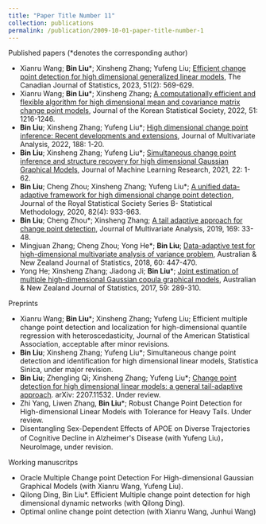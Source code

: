 ```yaml
---
title: "Paper Title Number 11"
collection: publications
permalink: /publication/2009-10-01-paper-title-number-1
---
```



Published papers (*denotes the corresponding author)

* Xianru Wang; **Bin Liu***; Xinsheng Zhang; Yufeng Liu; [Efficient change point detection for high dimensional generalized linear models](https://doi.org/10.1002/cjs.11721), The Canadian Journal of Statistics, 2023, 51(2): 569-629.  
*  Xianru Wang; **Bin Liu***; Xinsheng Zhang; [A computationally efficient and flexible algorithm for high dimensional mean and covariance matrix change point models](https://link.springer.com/article/10.1007/s42952-022-00183-3), Journal of the Korean Statistical Society, 2022, 51: 1216-1246.   
* **Bin Liu**; Xinsheng Zhang; Yufeng Liu*; [High dimensional change point inference: Recent developments and extensions](https://www.sciencedirect.com/science/article/abs/pii/S0047259X21001111), Journal of Multivariate Analysis, 2022, 188: 1-20.
* **Bin Liu**; Xinsheng Zhang; Yufeng Liu*; [Simultaneous change point inference and structure recovery for high dimensional Gaussian Graphical Models](https://www.jmlr.org/papers/volume22/20-327/20-327.pdf), Journal of Machine Learning Research, 2021, 22: 1-62.
* **Bin Liu**; Cheng Zhou; Xinsheng Zhang; Yufeng Liu*; [A unified data-adaptive framework for high dimensional change point detection](https://doi.org/10.1111/rssb.12375), Journal of the Royal Statistical Society Series B- Statistical Methodology, 2020, 82(4): 933-963. 
* **Bin Liu**; Cheng Zhou*; Xinsheng Zhang; [A tail adaptive approach for change point detection](https://www.sciencedirect.com/science/article/pii/S0047259X18302100), Journal of Multivariate Analysis, 2019, 169: 33-48.
* Mingjuan Zhang; Cheng Zhou; Yong He*; **Bin Liu**; [Data-adaptive test for high-dimensional multivariate analysis of variance problem](https://doi.org/10.1111/anzs.12246), Australian & New Zealand Journal of Statistics, 2018, 60: 447-470.
* Yong He; Xinsheng Zhang; Jiadong Ji; **Bin Liu***; [Joint estimation of multiple high-dimensional Gaussian copula graphical models](https://doi.org/10.1111/anzs.12198), Australian & New Zealand Journal of Statistics, 2017, 59: 289-310.


Preprints

* Xianru Wang; **Bin Liu***; Xinsheng Zhang; Yufeng Liu; Efficient multiple change point detection and localization for high-dimensional quantile regression with heteroscedasticity, Journal of the American Statistical Association, acceptable after minor revisions. 
* **Bin Liu**; Xinsheng Zhang; Yufeng Liu*; Simultaneous change point detection and identification for high dimensional linear models, Statistica Sinica, under major revision.
* **Bin Liu**; Zhengling Qi; Xinsheng Zhang; Yufeng Liu*; [Change point detection for high
dimensional linear models: a general tail-adaptive approach](https://arxiv.org/abs/2207.11532). arXiv: 2207.11532. Under review.
* Zhi Yang, Liwen Zhang, **Bin Liu***; Robust Change Point Detection for High-dimensional Linear Models with Tolerance for Heavy Tails. Under review.
* Disentangling Sex-Dependent Effects of APOE on Diverse Trajectories of Cognitive Decline in Alzheimer's Disease (with Yufeng Liu)，NeuroImage, under revision.  


Working manuscritps

* Oracle Multiple Change point Detection For High-dimensional Gaussian Graphical Models (with Xianru Wang, Yufeng Liu). 
* Qilong Ding, Bin Liu*. Efficient Multiple change point detection for high dimensional dynamic networks (with Qilong Ding).
* Optimal online change point detection (with Xianru Wang, Junhui Wang)

